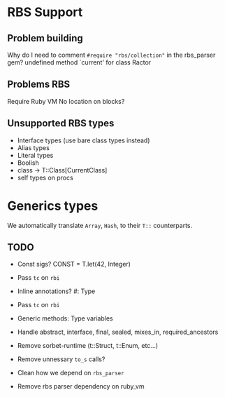 # RBS Support

## Problem building

Why do I need to comment `#require "rbs/collection"` in the rbs_parser gem?
    undefined method `current' for class Ractor


## Problems RBS

Require Ruby VM
No location on blocks?

## Unsupported RBS types

* Interface types (use bare class types instead)
* Alias types
* Literal types
* Boolish
* class -> T::Class[CurrentClass]
* self types on procs

# Generics types

We automatically translate `Array`, `Hash`, to their `T::` counterparts.


## TODO

* Const sigs? CONST = T.let(42, Integer)
* Pass `tc` on `rbi`

* Inline annotations? #: Type
* Pass `tc` on `rbi`

* Generic methods: Type variables
* Handle abstract, interface, final, sealed, mixes_in, required_ancestors
* Remove sorbet-runtime (t::Struct, t::Enum, etc...)

* Remove unnessary `to_s` calls?
* Clean how we depend on `rbs_parser`
* Remove rbs parser dependency on ruby_vm
